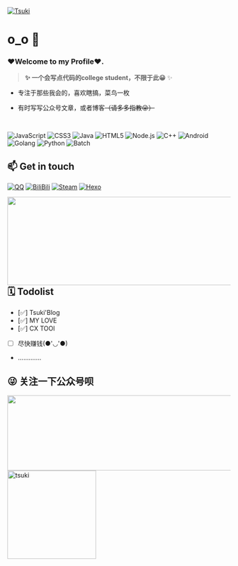 [![Tsuki](https://readme-typing-svg.herokuapp.com?font=Fira+Code&weight=600&size=30&pause=999&color=7367F0&center=true&vCenter=true&width=600&lines=%E7%90%86%E6%83%B3%E4%B8%BB%E4%B9%89%E7%9A%84%E8%8A%B1%E6%9C%80%E7%BB%88%E4%BC%9A%E7%9B%9B%E5%BC%80%E6%B5%AA%E6%BC%AB%E4%B8%BB%E4%B9%89%E5%9C%9F%E5%A3%A4%E9%87%8C%EF%BC%8C;%E6%88%91%E7%9A%84%E7%83%AD%E6%83%85%E4%B8%8D%E4%BC%9A%E7%86%84%E7%81%AD%E5%9C%A8%E7%8E%B0%E5%AE%9E%E7%9A%84%E5%B9%B3%E5%87%A1%E4%B9%8B%E4%B8%AD)](https://git.io/typing-svg)

<img align="right" src="https://github-readme-stats.vercel.app/api?username=tw93&show_icons=true&custom_title=Dashboard&hide_border=true" alt=""/>


# o_o 🔭

### ❤️Welcome to my Profile❤️.

> **✨ 一个会写点代码的college student，不限于此😀** ✨

* 专注于那些我会的，喜欢瞎搞，菜鸟一枚

* 有时写写公众号文章，或者博客<del>（请多多指教😜）</del>

<img align="right" src="https://github-readme-stats.vercel.app/api/top-langs?username=Ptsuki&layout=compact&count_private=false&hide_border=true" alt="">

<br/>

![JavaScript](https://img.shields.io/badge/-JavaScript-e5cd0c?style=flat-square&logo=JavaScript&logoColor=000)
![CSS3](https://img.shields.io/badge/-CSS3-1572b6?style=flat-square&logo=CSS3&labelColor=1572b6)
![Java](https://img.shields.io/badge/-Java-ce0000?style=flat-square&logo=Java&logoColor=fff)
![HTML5](https://img.shields.io/badge/-HTML5-e34f26?style=flat-square&logo=HTML5&logoColor=fff)
![Node.js](https://img.shields.io/badge/-Node.js-339933?style=flat-square&logo=Node.js&logoColor=fff)
![C++](https://img.shields.io/badge/-C%2b%2b-cc961c?style=flat-square&logo=C%2b%2b&logoColor=fff)
![Android](https://img.shields.io/badge/-Android-3ddc84?style=flat-square&logo=android&logoColor=fff)
![Golang](https://img.shields.io/badge/-Golang-00add8?style=flat-square&logo=go&logoColor=fff)
![Python](https://img.shields.io/badge/-Python-3776ab?style=flat-square&logo=python&logoColor=fff)
![Batch](https://img.shields.io/badge/-Batch-4d4d4d?style=flat-square&logo=windows%20terminal&logoColor=fff)

## 📫 Get in touch

[![QQ](https://img.shields.io/badge/-QQ-eb1923?style=flat-square&logo=Tencent%20QQ&logoColor=fff)](http://wpa.qq.com/msgrd?v=3&uin=1341361765&site=qq&menu=yes)
[![BiliBili](https://img.shields.io/badge/-Tiamo奕-00a1d6?style=flat-square&logo=bilibili&logoColor=fff)](https://space.bilibili.com/432373131)
[![Steam](https://img.shields.io/badge/-Etongxue-000000?style=flat-square&logo=steam&logoColor=white&labelColor=000000)](https://steamcommunity.com/id/tiamo6861)
[![Hexo](https://img.shields.io/badge/-Hexo-0e83cd?style=flat-square&logo=hexo&logoColor=white)](https://etongxue.xyz/)

<img align="right" src="http://github-profile-summary-cards.vercel.app/api/cards/profile-details?username=Ptsuki&theme=dracula" alt="" height = "200" width = "550"  >


## 🗓️ Todolist

- [✅] Tsuki'Blog
- [✅] MY LOVE
- [✅] CX TOOl
- [  ] 尽快赚钱(●'◡'●)
- .............

## 😜 关注一下公众号呗
<img align="right" src="https://count.kjchmc.cn/get/@etongxue?theme=asoul" alt="" width = "550" height = "170" >
 <img src="https://i.loli.net/2021/11/05/bcySezJvoamgY69.png" width = "200" height = "200" alt="tsuki" align=center />
